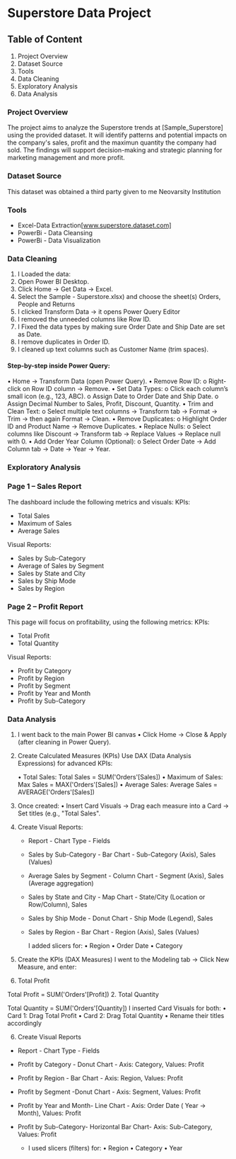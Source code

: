 # Superstore Data Project
## Table of Content 
1. Project Overview
2. Dataset Source
3. Tools
4. Data Cleaning
5. Exploratory Analysis
6.  Data Analysis


### Project Overview
The project aims to analyze the Superstore trends at [Sample_Superstore]
using the provided dataset.
It will identify patterns and potential impacts on the company's sales, profit and the maximun quantity 
the company had sold.
The findings will support decision-making and strategic planning for marketing management and more profit.

### Dataset Source
This dataset was obtained a third party given to me Neovarsity Institution

### Tools
- Excel-Data Extraction[www.superstore.dataset.com]
- PowerBi - Data Cleansing
- PowerBi - Data Visualization

### Data Cleaning
1. 	I Loaded the data:
2.	Open Power BI Desktop.
3.	Click Home → Get Data → Excel.
4.	Select the Sample - Superstore.xlsx) and choose the sheet(s) Orders, People and Returns
5.	I clicked Transform Data → it opens Power Query Editor
6.	I removed the unneeded columns like Row ID.
7.	I Fixed the data types by making sure Order Date and Ship Date are set as Date.
8.	I remove duplicates in Order ID.
9.	I cleaned up text columns such as Customer Name (trim spaces).

#### Step-by-step inside Power Query:
•	Home → Transform Data (open Power Query).
•	Remove Row ID:
   o	Right-click on Row ID column → Remove.
•	Set Data Types:
   o	Click each column’s small icon (e.g., 123, ABC).
   o	Assign Date to Order Date and Ship Date.
   o	Assign Decimal Number to Sales, Profit, Discount, Quantity.
•	Trim and Clean Text:
   o	Select multiple text columns → Transform tab → Format → Trim → then again Format → Clean.
•	Remove Duplicates:
   o	Highlight Order ID and Product Name → Remove Duplicates.
•	Replace Nulls:
   o	Select columns like Discount → Transform tab → Replace Values → Replace null with 0.
•	Add Order Year Column (Optional):
  o	Select Order Date → Add Column tab → Date → Year → Year.


### Exploratory Analysis
### Page 1 – Sales Report
The dashboard include the following metrics and visuals:
KPIs:
- Total Sales
-	Maximum of Sales
-	Average Sales
  
Visual Reports:
-	Sales by Sub-Category
-	Average of Sales by Segment
-	Sales by State and City
-	Sales by Ship Mode
-	Sales by Region

### Page 2 – Profit Report
This page will focus on profitability, using the following metrics:
KPIs:
-	Total Profit
-	Total Quantity
  
Visual Reports:
-	Profit by Category
-	Profit by Region
-	Profit by Segment
-	Profit by Year and Month
-	Profit by Sub-Category

  ### Data Analysis
  1. I went back to the main Power BI canvas
      •	Click Home → Close & Apply (after cleaning in Power Query).
 2.  Create Calculated Measures (KPIs)
      Use DAX (Data Analysis Expressions) for advanced KPIs:

     •	Total Sales:
           Total Sales = SUM('Orders'[Sales])
     •	Maximum of Sales:
           Max Sales = MAX('Orders'[Sales])
     •	Average Sales:
          Average Sales = AVERAGE('Orders'[Sales])
     
 3.    Once created:
     •	Insert Card Visuals → Drag each measure into a Card → Set titles (e.g., "Total Sales".
 4. Create Visual Reports:
    
      * Report                    - Chart Type   	  - Fields
    
     - Sales by Sub-Category	   - Bar Chart     -	Sub-Category (Axis), Sales (Values)
     - Average Sales by Segment -	Column Chart -	Segment (Axis), Sales (Average aggregation)
     - Sales by State and City  -	Map Chart    -	State/City (Location or Row/Column), Sales
     - Sales by Ship Mode       - Donut Chart	   - Ship Mode (Legend), Sales
     - Sales by Region	         - Bar Chart      -	Region (Axis), Sales (Values)
   
       I added slicers for:
   •	Region
   •	Order Date
   •	Category

5. Create the KPIs (DAX Measures)
I went to the Modeling tab → Click New Measure, and enter:
1.	Total Profit

Total Profit = SUM('Orders'[Profit])
2.	Total Quantity

Total Quantity = SUM('Orders'[Quantity])
I inserted Card Visuals for both:
    •	Card 1: Drag Total Profit
    •	Card 2: Drag Total Quantity
    •	Rename their titles accordingly


6. Create Visual Reports

   
- Report                 -	Chart Type    -	Fields
  
- Profit by Category    - 	Donut Chart -	Axis: Category,
                                          Values: Profit
- Profit by Region	    - Bar Chart	    -  Axis: Region,
                                          Values: Profit
- Profit by Segment	     -Donut Chart	    -  Axis: Segment, 
                                          Values: Profit
- Profit by Year and Month-	Line Chart	  - Axis: Order Date ( Year → Month),
                                          Values: Profit
- Profit by Sub-Category-	Horizontal Bar Chart-	Axis: Sub-Category, 
                                                Values: Profit

   - I used slicers (filters) for:
    •	Region
    •	Category
    •	Year

